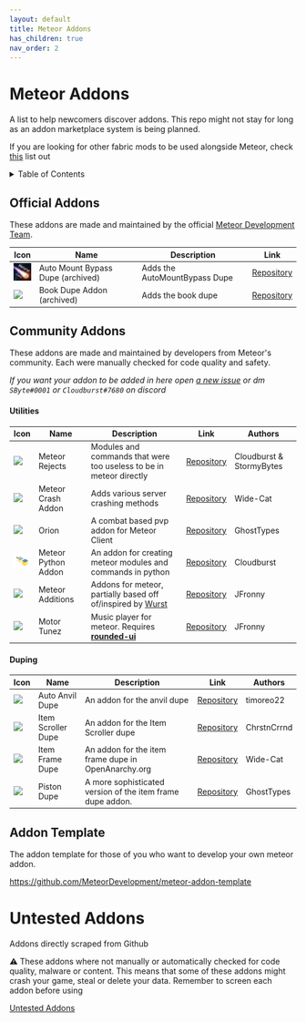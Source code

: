 ```yaml
---
layout: default
title: Meteor Addons
has_children: true
nav_order: 2
---
```


# Meteor Addons

A list to help newcomers discover addons.
This repo might not stay for long as an addon marketplace system is being planned.

If you are looking for other fabric mods to be used alongside Meteor, check [this](/MeteorAdditionals.md) list out

<!-- START doctoc generated TOC please keep comment here to allow auto update -->
<!-- DON'T EDIT THIS SECTION, INSTEAD RE-RUN doctoc TO UPDATE -->
<details>
<summary>Table of Contents</summary>

  - [Official Addons](#official-addons)
  - [Community Addons](#community-addons)
      - [Utilities](#utilities)
      - [Duping](#duping)
  - [Addon Template](#addon-template)
- [Untested Addons](#untested-addons)

</details>
<!-- END doctoc generated TOC please keep comment here to allow auto update -->

## Official Addons

These addons are made and maintained by the official [Meteor Development Team](https://github.com/MeteorDevelopment).

| Icon | Name | Description | Link |
| --- | ---- | ----------- | -------- |
|<img src="https://github.com/MeteorDevelopment/meteor-mbd-addon/blob/main/src/main/resources/assets/mbd/icon.png?raw=true" width="32px">| Auto Mount Bypass Dupe (archived) | Adds the AutoMountBypass Dupe | [Repository](https://github.com/MeteorDevelopment/meteor-mbd-addon) |
|<img src="https://github.com/MeteorDevelopment/meteor-book-dupe-addon/blob/main/src/main/resources/assets/bookdupe/icon.png?raw=true" width="32px">| Book Dupe Addon (archived) | Adds the book dupe | [Repository](https://github.com/MeteorDevelopment/meteor-book-dupe-addon) |

## Community Addons

These addons are made and maintained by developers from Meteor's community.
Each were manually checked for code quality and safety.

*If you want your addon to be added in here open [a new issue](https://github.com/AntiCope/meteor-lists/issues/new?assignees=&labels=addon&template=addon_verification.yml&title=Addon+Verification) or dm `SByte#0001` or `Cloudburst#7680` on discord*

#### Utilities
| Icon | Name | Description | Link | Authors |
| --- | ---- | ----------- | ---- | ------- |
|<img src='https://github.com/AntiCope/meteor-rejects/blob/master/src/main/resources/assets/rejects/icon.png?raw=true' width="32px">| Meteor Rejects | Modules and commands that were too useless to be in meteor directly | [Repository](https://github.com/AntiCope/meteor-rejects) | Cloudburst & StormyBytes |
|<img src='https://github.com/Wide-Cat/meteor-crash-addon/blob/main/src/main/resources/assets/meteorcrashaddon/icon.png?raw=true' width="32px">| Meteor Crash Addon | Adds various server crashing methods | [Repository](https://github.com/Wide-Cat/meteor-crash-addon) | Wide-Cat |
|<img src='https://github.com/GhostTypes/orion/raw/main/src/main/resources/assets/orion/icon.png?raw=true' width="32px">| Orion | A combat based pvp addon for Meteor Client | [Repository](https://github.com/GhostTypes/orion) | GhostTypes |
|<img src='https://github.com/AntiCope/meteor-python-addon/blob/main/src/main/resources/assets/pythonaddon/icon.png?raw=true' width="32px">| Meteor Python Addon | An addon for creating meteor modules and commands in python | [Repository](https://github.com/AntiCope/meteor-python-addon) | Cloudburst |
|<img src='https://github.com/AntiCope/meteor-lists/raw/master/resources/unknown_icon.png?raw=true' width="32px">| Meteor Additions | Addons for meteor, partially based off of/inspired by [Wurst](https://github.com/Wurst-Imperium/Wurst7) | [Repository](https://github.com/JFronny/MeteorAdditions) | JFronny |
|<img src='https://github.com/AntiCope/meteor-lists/raw/master/resources/unknown_icon.png?raw=true' width="32px">| Motor Tunez | Music player for meteor. Requires [**rounded-ui**](https://github.com/JFronny/meteor-client/tree/rounded-ui) | [Repository](https://github.com/JFronny/MotorTunez) | JFronny |


#### Duping
| Icon | Name | Description | Link | Authors |
| --- | ---- | ----------- | ---- | ------- |
|<img src='https://github.com/timoreo22/auto-anvil-dupe/blob/main/src/main/resources/assets/autodupe/icon.png?raw=true' width="32px">| Auto Anvil Dupe | An addon for the anvil dupe | [Repository](https://github.com/timoreo22/auto-anvil-dupe) | timoreo22 |
|<img src='https://github.com/ChrstnCrrnd/1.17-dupe-meteor-addon/blob/master/src/main/resources/assets/dupe/icon.png?raw=true' width="32px">| Item Scroller Dupe | An addon for the Item Scroller dupe | [Repository](https://github.com/ChrstnCrrnd/1.17-dupe-meteor-addon) | ChrstnCrrnd |
|<img src='https://github.com/Wide-Cat/item-frame-dupe-addon/blob/main/src/main/resources/assets/template/icon.png?raw=true' width="32px">| Item Frame Dupe | An addon for the item frame dupe in OpenAnarchy.org | [Repository](https://github.com/Wide-Cat/item-frame-dupe-addon) | Wide-Cat |
|<img src='https://github.com/GhostTypes/oa-auto-dupe/raw/main/src/main/resources/assets/autodupe/icon.png?raw=true' width="32px">| Piston Dupe | A more sophisticated version of the item frame dupe addon. | [Repository](https://github.com/GhostTypes/oa-auto-dupe) | GhostTypes |

## Addon Template

The addon template for those of you who want to develop your own meteor addon.

https://github.com/MeteorDevelopment/meteor-addon-template

# Untested Addons
Addons directly scraped from Github

<div class="text-yellow-200">
⚠ These addons where not manually or automatically checked for code quality, malware or content. This means that some of these addons might crash your game, steal or delete your data. Remember to screen each addon before using
</div>

[Untested Addons](addons/UnverifiedAddons.md)
